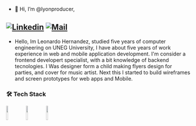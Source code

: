 - 👋 Hi, I’m @lyonproducer,

[![Linkedin](https://img.shields.io/badge/-LinkedIn-blue?style=flat&logo=Linkedin&logoColor=white)](https://www.linkedin.com/in/lyonproducertv/)
[![Mail](https://img.shields.io/badge/-Email-c14438?style=flat&logo=Gmail&logoColor=white)](mailto:hernandezleonardo085@gmail.com)
-
- Hello, Im Leonardo Hernandez, studied five years of computer engineering on UNEG University, 
I have about five years of work experience in web and mobile application development. 
I'm consider a frontend developert specialist, with a bit knowledge of backend tecnologies. 
I Was designer form a child making flyers design for parties, and cover for music artist. Next this I started to build wireframes and screen prototypes 
for web apps and Mobile.

<h3>🛠 Tech Stack</h3>
<code><img width="10%" src="https://www.vectorlogo.zone/logos/w3_css/w3_css-ar21.svg"></code>
<code><img width="10%" src="https://www.vectorlogo.zone/logos/angular/angular-ar21.svg"></code>
<code><img width="10%" src="https://www.vectorlogo.zone/logos/nodejs/nodejs-ar21.svg"></code>
<br />
